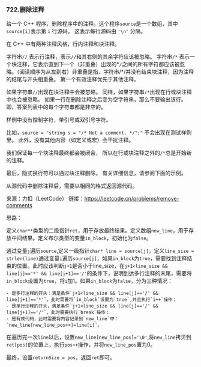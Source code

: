 ### 722.删除注释

给一个 C++ 程序，删除程序中的注释。这个程序`source`是一个数组，其中`source[i]`表示第 `i` 行源码。 这表示每行源码由 `'\n'` 分隔。

在 C++ 中有两种注释风格，行内注释和块注释。

字符串`//` 表示行注释，表示`//`和其右侧的其余字符应该被忽略。
字符串`/*` 表示一个块注释，它表示直到下一个（非重叠）出现的*`/`之间的所有字符都应该被忽略。（阅读顺序为从左到右）非重叠是指，字符串/*/并没有结束块注释，因为注释的结尾与开头相重叠。
第一个有效注释优先于其他注释。

如果字符串`//`出现在块注释中会被忽略。
同样，如果字符串`/*`出现在行或块注释中也会被忽略。
如果一行在删除注释之后变为空字符串，那么不要输出该行。即，答案列表中的每个字符串都是非空的。

样例中没有控制字符，单引号或双引号字符。

比如，`source = "string s = "/* Not a comment. */";"` 不会出现在测试样例里。
此外，没有其他内容（如定义或宏）会干扰注释。

我们保证每一个块注释最终都会被闭合， 所以在行或块注释之外的`/*`总是开始新的注释。

最后，隐式换行符可以通过块注释删除。 有关详细信息，请参阅下面的示例。

从源代码中删除注释后，需要以相同的格式返回源代码。

 

来源：力扣（LeetCode）
链接：https://leetcode.cn/problems/remove-comments



思路：

​		定义`char**`类型的二级指针`ret`，用于存放最终结果。定义数组`new_line`，用于存放中间结果。定义布尔类型的变量`in_block`，初始化为`false`。

​		通过变量`j`遍历`source`,定义一级指针`char* line = source[j]`，定义`line_size = strlen(line)`通过变量`i`遍历`source[j]`，如果`in_block`为`true`，需要找到注释结束的位置。此时应该判断`j+1`是否小于line_size，在`j+1<line_size && line[j]=='*' && line[j+1]=='/'`的条件下，说明到达多行注释的末尾，需要将`in_block`设置为`true`，将`i`加1。如果`in_block`为`false`，分为三种情况：

	- 是多行注释的开头：满足条件`j+1<line_size && line[j]=='/' && line[j+1]=='*'`，此时需要将`in_block`设置为`true`,并且执行`i++`操作；
	- 是单行注释的开头，满足条件`j+1<line_size && line[j]=='/' && line[j+1]=='/'`，此时需要执行`break`操作；
	- 是有效代码，此时需要将内容记录到`new_line`中：`new_line[new_line_pos++]=line[i]`。

​		在遍历完一次`line`以后，设置`new_line[new_line_pos]='\0'`,将`new_line`拷贝到`ret[pos]`的位置上，执行`pos++`操作，并将`new_line_pos`置为0。

​	最终，设置`returnSize = pos`，返回`ret`即可。